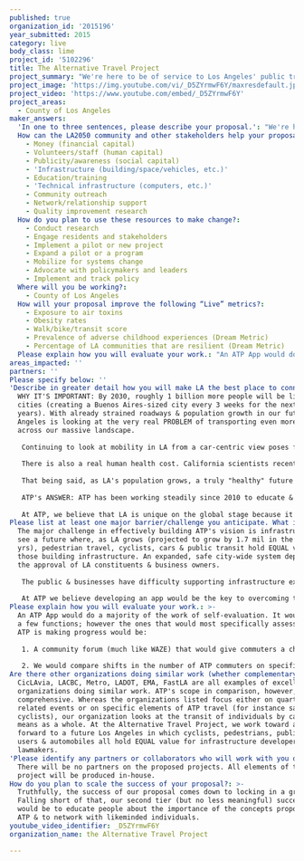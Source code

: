 ```yaml
---
published: true
organization_id: '2015196'
year_submitted: 2015
category: live
body_class: lime
project_id: '5102296'
title: The Alternative Travel Project
project_summary: "We're here to be of service to Los Angeles' public transit systems, and to start a dialogue about what we can all do to help create safer & more accessible alternative transit. \r\n\r\nWe genuinely believe support for car-free transportation infrastructure will create a better Los Angeles.\r\n\r\nThrough our efforts we aim to increase public usage of ATP infrastructure & we will work with lawmakers to create a more expansive & even safer system.\r\n"
project_image: 'https://img.youtube.com/vi/_D5ZYrmwF6Y/maxresdefault.jpg'
project_video: 'https://www.youtube.com/embed/_D5ZYrmwF6Y'
project_areas:
  - County of Los Angeles
maker_answers:
  'In one to three sentences, please describe your proposal.': "We're here to be of service to Los Angeles' public transit systems, and to start a dialogue about what we can all do to help create safer & more accessible alternative transit. \r\n\r\nWe genuinely believe support for car-free transportation infrastructure will create a better Los Angeles.\r\n\r\nThrough our efforts we aim to increase public usage of ATP infrastructure & we will work with lawmakers to create a more expansive & even safer system.\r\n"
  How can the LA2050 community and other stakeholders help your proposal succeed?:
    - Money (financial capital)
    - Volunteers/staff (human capital)
    - Publicity/awareness (social capital)
    - 'Infrastructure (building/space/vehicles, etc.)'
    - Education/training
    - 'Technical infrastructure (computers, etc.)'
    - Community outreach
    - Network/relationship support
    - Quality improvement research
  How do you plan to use these resources to make change?:
    - Conduct research
    - Engage residents and stakeholders
    - Implement a pilot or new project
    - Expand a pilot or a program
    - Mobilize for systems change
    - Advocate with policymakers and leaders
    - Implement and track policy
  Where will you be working?:
    - County of Los Angeles
  How will your proposal improve the following “Live” metrics?:
    - Exposure to air toxins
    - Obesity rates
    - Walk/bike/transit score
    - Prevalence of adverse childhood experiences (Dream Metric)
    - Percentage of LA communities that are resilient (Dream Metric)
  Please explain how you will evaluate your work.: "An ATP App would do a majority of the work of self-evaluation. It would serve a few functions; however the ones that would most specifically assess whether ATP is making progress would be:\r\n\r\n1. A community forum (much like WAZE) that would give commuters a chance to highlight problematic spots (unsafe bike routes & hours, lack of connective infrastructure, etc.). We would compile the information & share it with developers & lawmakers in an effort to improve infrastructure.\r\n\r\n2. We would compare shifts in the number of ATP commuters on specific paths to changes in safety & business revenue on ATP thoroughfares. ATP believes there is a positive, direct correlation between ATP infrastructure & community safety and business profit. We would like to arm lawmakers with the statistics that would enable them to work towards a safe and welcoming alternative travel infrastructure for every Angeleno to use. \r\n"
areas_impacted: ''
partners: ''
Please specify below: ''
'Describe in greater detail how you will make LA the best place to connect:': >-
  WHY IT'S IMPORTANT: By 2030, roughly 1 billion more people will be living in
  cities (creating a Buenos Aires-sized city every 3 weeks for the next 15
  years). With already strained roadways & population growth in our future, Los
  Angeles is looking at the very real PROBLEM of transporting even more people
  across our massive landscape.
   
   Continuing to look at mobility in LA from a car-centric view poses fiscal & human health costs. According to recent research, congestion’s cost has been estimated at 1.5 to 4% of GDP. Getting people from one part of a city to another efficiently & stress-free has monetary value. 
   
   There is also a real human health cost. California scientists recently linked chronic exposure to ultra-fine particles found in vehicle exhaust to deaths from heart disease. Individuals living & working within a 10 mile radius of major roadways were most at risk. So the cost of congested roadways isn't limited to our pocketbooks. 
   
   That being said, as LA's population grows, a truly "healthy" future for LA cannot entail building more and wider roadways. We have to take a very serious look at supplying our populace with safe alternative infrastructure to move around the city efficiently.
   
   ATP's ANSWER: ATP has been working steadily since 2010 to educate & motivate Angelenos to use their alternative travel infrastructure. To date we have made 11 videos highlighting the enormous health, environmental & community benefits of an ATP lifestyle. We hosted a salon (In Her Shoes) to bring together municipal leadership, law enforcement & commuters to establish a dialogue on how to ensure safe, reliable travel for women. We launch biannual "Commute CarFree" initiatives in which individuals volunteer to travel CarFree & share their stories. We serve as a voice with municipal leadership & law enforcement on the need for SAFE & extended alternative travel infrastructure. We network celebrities with ATP related events & organizations to give a global voice to ATP's goals.
   
   At ATP, we believe that LA is unique on the global stage because it has an unparalleled potential to effect the vision of what an ideal lifestyle could be. Our media, film & television tales reach even the most remote international villages. With the extraordinary amount of creative talent & financial power in this city, surely we can be at the forefront of what it means to transport Angelenos across our city; and by doing that, we would make LA as great as it has the potential to be.
Please list at least one major barrier/challenge you anticipate. What is your strategy for overcoming these obstacles?: >-
  The major challenge in effectively building ATP's vision is infrastructure. We
  see a future where, as LA grows (projected to grow by 1.7 mil in the next 5
  yrs), pedestrian travel, cyclists, cars & public transit hold EQUAL value for
  those building infrastructure. An expanded, safe city-wide system depends on
  the approval of LA constituents & business owners. 
   
   The public & businesses have difficulty supporting infrastructure expansion when there is no statistical evidence that it would improve local lifestyles (financial & community safety). 
   
   At ATP we believe developing an app would be the key to overcoming this challenge. By creating a database that would provide numerical evidence of improved business & safety in areas that have extended ATP services, we would arm businesses & governments with the data necessary to comfortably justify building those facilities for the betterment of their economies, and for the health & happiness of their citizens. This data would be free.
Please explain how you will evaluate your work.: >-
  An ATP App would do a majority of the work of self-evaluation. It would serve
  a few functions; however the ones that would most specifically assess whether
  ATP is making progress would be:
   
   1. A community forum (much like WAZE) that would give commuters a chance to highlight problematic spots (unsafe bike routes & hours, lack of connective infrastructure, etc.). We would compile the information & share it with developers & lawmakers in an effort to improve infrastructure.
   
   2. We would compare shifts in the number of ATP commuters on specific paths to changes in safety & business revenue on ATP thoroughfares. ATP believes there is a positive, direct correlation between ATP infrastructure & community safety and business profit. We would like to arm lawmakers with the statistics that would enable them to work towards a safe and welcoming alternative travel infrastructure for every Angeleno to use.
Are there other organizations doing similar work (whether complementary or competitive)? What is unique about your proposed approach?: >-
  CicLAvia, LACBC, Metro, LADOT, EMA, FastLA are all examples of excellent
  organizations doing similar work. ATP's scope in comparison, however, is more
  comprehensive. Whereas the organizations listed focus either on quarterly ATP
  related events or on specific elements of ATP travel (for instance safety for
  cyclists), our organization looks at the transit of individuals by car-free
  means as a whole. At the Alternative Travel Project, we work toward and look
  forward to a future Los Angeles in which cyclists, pedestrians, public transit
  users & automobiles all hold EQUAL value for infrastructure developers &
  lawmakers.
'Please identify any partners or collaborators who will work with you on this project. How much of the $100,000 grant award will each partner receive?': >-
  There will be no partners on the proposed projects. All elements of the
  project will be produced in-house.
How do you plan to scale the success of your proposal?: >-
  Truthfully, the success of our proposal comes down to locking in a grant.
  Falling short of that, our second tier (but no less meaningful) successes
  would be to educate people about the importance of the concepts proposed by
  ATP & to network with likeminded individuals.
youtube_video_identifier: _D5ZYrmwF6Y
organization_name: the Alternative Travel Project

---
```

